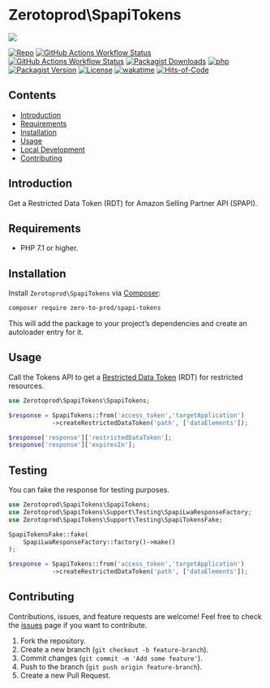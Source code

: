 # Zerotoprod\SpapiTokens

![](art/logo.png)

[![Repo](https://img.shields.io/badge/github-gray?logo=github)](https://github.com/zero-to-prod/spapi-tokens)
[![GitHub Actions Workflow Status](https://img.shields.io/github/actions/workflow/status/zero-to-prod/spapi-tokens/test.yml?label=test)](https://github.com/zero-to-prod/spapi-tokens/actions)
[![GitHub Actions Workflow Status](https://img.shields.io/github/actions/workflow/status/zero-to-prod/spapi-tokens/backwards_compatibility.yml?label=backwards_compatibility)](https://github.com/zero-to-prod/spapi-tokens/actions)
[![Packagist Downloads](https://img.shields.io/packagist/dt/zero-to-prod/spapi-tokens?color=blue)](https://packagist.org/packages/zero-to-prod/spapi-tokens/stats)
[![php](https://img.shields.io/packagist/php-v/zero-to-prod/spapi-tokens.svg?color=purple)](https://packagist.org/packages/zero-to-prod/spapi-tokens/stats)
[![Packagist Version](https://img.shields.io/packagist/v/zero-to-prod/spapi-tokens?color=f28d1a)](https://packagist.org/packages/zero-to-prod/spapi-tokens)
[![License](https://img.shields.io/packagist/l/zero-to-prod/spapi-tokens?color=pink)](https://github.com/zero-to-prod/spapi-tokens/blob/main/LICENSE.md)
[![wakatime](https://wakatime.com/badge/github/zero-to-prod/spapi-tokens.svg)](https://wakatime.com/badge/github/zero-to-prod/spapi-tokens)
[![Hits-of-Code](https://hitsofcode.com/github/zero-to-prod/spapi-tokens?branch=main)](https://hitsofcode.com/github/zero-to-prod/spapi-tokens/view?branch=main)

## Contents

- [Introduction](#introduction)
- [Requirements](#requirements)
- [Installation](#installation)
- [Usage](#usage)
- [Local Development](./LOCAL_DEVELOPMENT.md)
- [Contributing](#contributing)

## Introduction

Get a Restricted Data Token (RDT) for Amazon Selling Partner API (SPAPI).

## Requirements

- PHP 7.1 or higher.

## Installation

Install `Zerotoprod\SpapiTokens` via [Composer](https://getcomposer.org/):

```bash
composer require zero-to-prod/spapi-tokens
```

This will add the package to your project’s dependencies and create an autoloader entry for it.

## Usage

Call the Tokens API to get a [Restricted Data Token](https://developer-docs.amazon.com/sp-api/docs/tokens-api-v2021-03-01-reference) (RDT) for restricted resources.

```php
use Zerotoprod\SpapiTokens\SpapiTokens;

$response = SpapiTokens::from('access_token','targetApplication')
            ->createRestrictedDataToken('path', ['dataElements']);

$response['response']['restrictedDataToken'];
$response['response']['expiresIn'];
```

## Testing

You can fake the response for testing purposes.

```php
use Zerotoprod\SpapiTokens\SpapiTokens;
use Zerotoprod\SpapiTokens\Support\Testing\SpapiLwaResponseFactory;
use Zerotoprod\SpapiTokens\Support\Testing\SpapiTokensFake;

SpapiTokensFake::fake(
    SpapiLwaResponseFactory::factory()->make()
);

$response = SpapiTokens::from('access_token','targetApplication')
            ->createRestrictedDataToken('path', ['dataElements']);
```

## Contributing

Contributions, issues, and feature requests are welcome!
Feel free to check the [issues](https://github.com/zero-to-prod/spapi-tokens/issues) page if you want to contribute.

1. Fork the repository.
2. Create a new branch (`git checkout -b feature-branch`).
3. Commit changes (`git commit -m 'Add some feature'`).
4. Push to the branch (`git push origin feature-branch`).
5. Create a new Pull Request.
